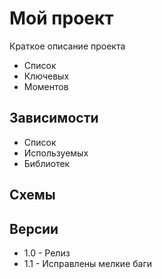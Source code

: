 # Мой проект
Краткое описание проекта
- Список
- Ключевых
- Моментов

## Зависимости
- Список
- Используемых
- Библиотек

## Схемы

## Версии
- 1.0 - Релиз
- 1.1 - Исправлены мелкие баги
